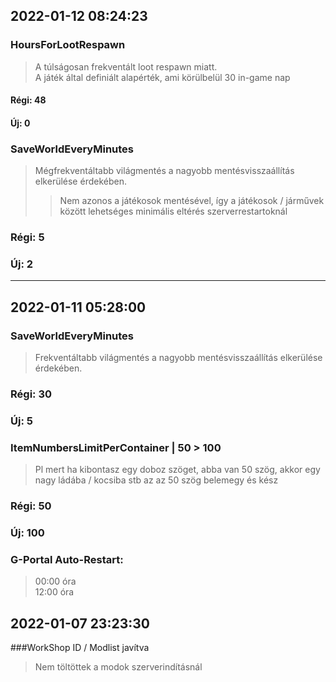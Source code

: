 ## 2022-01-12 08:24:23

### HoursForLootRespawn
> A túlságosan frekventált loot respawn miatt.  
> A játék által definiált alapérték, ami körülbelül 30 in-game nap
#### Régi: 48
#### Új: 0

### SaveWorldEveryMinutes
> Mégfrekventáltabb világmentés a nagyobb mentésvisszaállítás elkerülése érdekében.  
>> Nem azonos a játékosok mentésével, így a játékosok / járművek között lehetséges minimális eltérés szerverrestartoknál  
### Régi: 5
### Új: 2
---
## 2022-01-11 05:28:00

### SaveWorldEveryMinutes
> Frekventáltabb világmentés a nagyobb mentésvisszaállítás elkerülése érdekében.  
### Régi: 30
### Új: 5

### ItemNumbersLimitPerContainer | 50 > 100
> Pl mert ha kibontasz egy doboz szöget, abba van 50 szög, akkor egy nagy ládába / kocsiba stb az az 50 szög belemegy és kész  
### Régi: 50
### Új: 100

### G-Portal Auto-Restart:
> 00:00 óra  
> 12:00 óra

## 2022-01-07 23:23:30

###WorkShop ID / Modlist javítva
> Nem töltöttek a modok szerverindításnál
